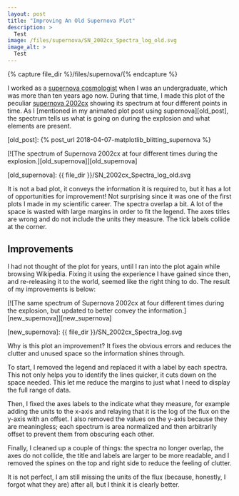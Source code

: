 ```yaml
---
layout: post
title: "Improving An Old Supernova Plot"
description: >
  Test
image: /files/supernova/SN_2002cx_Spectra_log_old.svg
image_alt: >
  Test
---
```


{% capture file_dir %}/files/supernova/{% endcapture %}

<!--{% include lead_image.html %}-->

I worked as a [supernova cosmologist][sn_cosmo] when I was an undergraduate,
which was more than ten years ago now. During that time, I made this plot of
the peculiar [supernova 2002cx][2002cx] showing its spectrum at four different
points in time. As I [mentioned in my animated plot post using
supernova][old_post], the spectrum tells us what is going on during the
explosion and what elements are present.

[sn_cosmo]: https://en.wikipedia.org/wiki/Supernova_Cosmology_Project
[2002cx]: https://en.wikipedia.org/wiki/SN_2002cx
[old_post]: {% post_url 2018-04-07-matplotlib_blitting_supernova %}

[![The spectrum of Supernova 2002cx at four different times during the
explosion.][old_supernova]][old_supernova]

[old_supernova]: {{ file_dir }}/SN_2002cx_Spectra_log_old.svg

It is not a bad plot, it conveys the information it is required to, but it has
a lot of opportunities for improvement! Not surprising since it was one of the
first plots I made in my scientific career. The spectra overlap a bit. A lot
of the space is wasted with large margins in order to fit the legend. The axes
titles are wrong and do not include the units they measure. The tick labels
collide at the corner.

## Improvements

I had not thought of the plot for years, until I ran into the plot again while
browsing Wikipedia. Fixing it using the experience I have gained since then,
and re-releasing it to the world, seemed like the right thing to do. The
result of my improvements is below:

[![The same spectrum of Supernova 2002cx at four different times during the
explosion, but updated to better convey the information.][new_supernova]][new_supernova]

[new_supernova]: {{ file_dir }}/SN_2002cx_Spectra_log.svg

Why is this plot an improvement? It fixes the obvious errors and reduces the
clutter and unused space so the information shines through. 

To start, I removed the legend and replaced it with a label by each spectra.
This not only helps you to identify the lines quicker, it cuts down on the
space needed. This let me reduce the margins to just what I need to display
the full range of data.

Then, I fixed the axes labels to the indicate what they measure, for example
adding the units to the x-axis and relaying that it is the log of the flux on
the y-axis with an offset. I also removed the values on the y-axis because
they are meaningless; each spectrum is area normalized and then arbitrarily
offset to prevent them from obscuring each other.

Finally, I cleaned up a couple of things: the spectra no longer overlap, the
axes do not collide, the title and labels are larger to be more readable, and
I removed the spines on the top and right side to reduce the feeling of
clutter.

It is not perfect, I am still missing the units of the flux (because,
honestly, I forgot what they are) after all, but I think it is clearly better.
